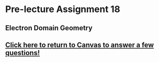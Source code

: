 # Pre-lecture Assignment 18

## Electron Domain Geometry




## [Click here to return to Canvas to answer a few questions!](https://psu.instructure.com/courses/1881362/quizzes/3325858)



